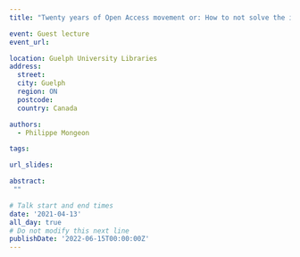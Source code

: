 ```yaml
---
title: "Twenty years of Open Access movement or: How to not solve the issues with scholarly publishing"

event: Guest lecture
event_url: 

location: Guelph University Libraries
address:
  street: 
  city: Guelph
  region: ON
  postcode: 
  country: Canada

authors:
  - Philippe Mongeon

tags:

url_slides: 

abstract:
 ""

# Talk start and end times
date: '2021-04-13'
all_day: true
# Do not modify this next line
publishDate: '2022-06-15T00:00:00Z'
---
```

